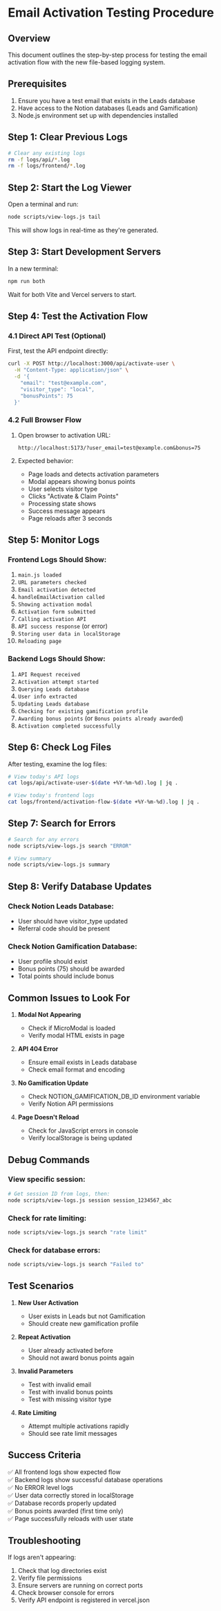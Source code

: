 # Email Activation Testing Procedure

## Overview
This document outlines the step-by-step process for testing the email activation flow with the new file-based logging system.

## Prerequisites
1. Ensure you have a test email that exists in the Leads database
2. Have access to the Notion databases (Leads and Gamification)
3. Node.js environment set up with dependencies installed

## Step 1: Clear Previous Logs
```bash
# Clear any existing logs
rm -f logs/api/*.log
rm -f logs/frontend/*.log
```

## Step 2: Start the Log Viewer
Open a terminal and run:
```bash
node scripts/view-logs.js tail
```
This will show logs in real-time as they're generated.

## Step 3: Start Development Servers
In a new terminal:
```bash
npm run both
```
Wait for both Vite and Vercel servers to start.

## Step 4: Test the Activation Flow

### 4.1 Direct API Test (Optional)
First, test the API endpoint directly:
```bash
curl -X POST http://localhost:3000/api/activate-user \
  -H "Content-Type: application/json" \
  -d '{
    "email": "test@example.com",
    "visitor_type": "local",
    "bonusPoints": 75
  }'
```

### 4.2 Full Browser Flow
1. Open browser to activation URL:
   ```
   http://localhost:5173/?user_email=test@example.com&bonus=75
   ```

2. Expected behavior:
   - Page loads and detects activation parameters
   - Modal appears showing bonus points
   - User selects visitor type
   - Clicks "Activate & Claim Points"
   - Processing state shows
   - Success message appears
   - Page reloads after 3 seconds

## Step 5: Monitor Logs

### Frontend Logs Should Show:
1. `main.js loaded`
2. `URL parameters checked`
3. `Email activation detected`
4. `handleEmailActivation called`
5. `Showing activation modal`
6. `Activation form submitted`
7. `Calling activation API`
8. `API success response` (or error)
9. `Storing user data in localStorage`
10. `Reloading page`

### Backend Logs Should Show:
1. `API Request received`
2. `Activation attempt started`
3. `Querying Leads database`
4. `User info extracted`
5. `Updating Leads database`
6. `Checking for existing gamification profile`
7. `Awarding bonus points` (or `Bonus points already awarded`)
8. `Activation completed successfully`

## Step 6: Check Log Files
After testing, examine the log files:

```bash
# View today's API logs
cat logs/api/activate-user-$(date +%Y-%m-%d).log | jq .

# View today's frontend logs
cat logs/frontend/activation-flow-$(date +%Y-%m-%d).log | jq .
```

## Step 7: Search for Errors
```bash
# Search for any errors
node scripts/view-logs.js search "ERROR"

# View summary
node scripts/view-logs.js summary
```

## Step 8: Verify Database Updates

### Check Notion Leads Database:
- User should have visitor_type updated
- Referral code should be present

### Check Notion Gamification Database:
- User profile should exist
- Bonus points (75) should be awarded
- Total points should include bonus

## Common Issues to Look For

1. **Modal Not Appearing**
   - Check if MicroModal is loaded
   - Verify modal HTML exists in page

2. **API 404 Error**
   - Ensure email exists in Leads database
   - Check email format and encoding

3. **No Gamification Update**
   - Check NOTION_GAMIFICATION_DB_ID environment variable
   - Verify Notion API permissions

4. **Page Doesn't Reload**
   - Check for JavaScript errors in console
   - Verify localStorage is being updated

## Debug Commands

### View specific session:
```bash
# Get session ID from logs, then:
node scripts/view-logs.js session session_1234567_abc
```

### Check for rate limiting:
```bash
node scripts/view-logs.js search "rate limit"
```

### Check for database errors:
```bash
node scripts/view-logs.js search "Failed to"
```

## Test Scenarios

1. **New User Activation**
   - User exists in Leads but not Gamification
   - Should create new gamification profile

2. **Repeat Activation**
   - User already activated before
   - Should not award bonus points again

3. **Invalid Parameters**
   - Test with invalid email
   - Test with invalid bonus points
   - Test with missing visitor type

4. **Rate Limiting**
   - Attempt multiple activations rapidly
   - Should see rate limit messages

## Success Criteria

✅ All frontend logs show expected flow  
✅ Backend logs show successful database operations  
✅ No ERROR level logs  
✅ User data correctly stored in localStorage  
✅ Database records properly updated  
✅ Bonus points awarded (first time only)  
✅ Page successfully reloads with user state  

## Troubleshooting

If logs aren't appearing:
1. Check that log directories exist
2. Verify file permissions
3. Ensure servers are running on correct ports
4. Check browser console for errors
5. Verify API endpoint is registered in vercel.json